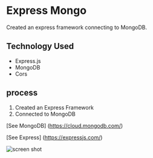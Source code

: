 # Express Mongo

Created an express framework connecting to MongoDB.

## Technology Used
* Express.js
* MongoDB
* Cors

## process
1. Created an Express Framework
2. Connected to MongoDB

[See MongoDB] (https://cloud.mongodb.com/)

[See Express] (https://expressjs.com/)

![screen shot](https://upload.wikimedia.org/wikipedia/commons/b/be/Bicho-pregui%C3%A7a_3.jpg)